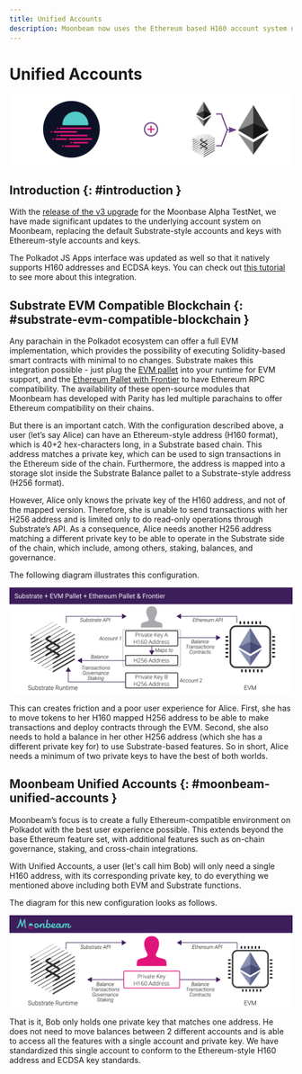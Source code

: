 ```yaml
---
title: Unified Accounts
description: Moonbeam now uses the Ethereum based H160 account system natively and is supported by Polkadot JS Apps
---
```

# Unified Accounts

![Intro diagram](/images/learn/unifiedaccounts-banner.png)

## Introduction {: #introduction } 

With the [release of the v3 upgrade](https://www.purestake.com/news/moonbeam-network-upgrades-account-structure-to-match-ethereum/) for the Moonbase Alpha TestNet, we have made significant updates to the underlying account system on Moonbeam, replacing the default Substrate-style accounts and keys with Ethereum-style accounts and keys.

The Polkadot JS Apps interface was updated as well so that it natively supports H160 addresses and ECDSA keys. You can check out [this tutorial](/tokens/connect/polkadotjs/) to see more about this integration.

## Substrate EVM Compatible Blockchain {: #substrate-evm-compatible-blockchain } 

Any parachain in the Polkadot ecosystem can offer a full EVM implementation, which provides the possibility of executing Solidity-based smart contracts with minimal to no changes. Substrate makes this integration possible - just plug the [EVM pallet](https://docs.rs/pallet-evm/2.0.1/pallet_evm/) into your runtime for EVM support, and the [Ethereum Pallet with Frontier](https://github.com/paritytech/frontier) to have Ethereum RPC compatibility. The availability of these open-source modules that Moonbeam has developed with Parity has led multiple parachains to offer Ethereum compatibility on their chains.

But there is an important catch. With the configuration described above, a user (let’s say Alice) can have an Ethereum-style address (H160 format), which is 40+2 hex-characters long, in a Substrate based chain. This address matches a private key, which can be used to sign transactions in the Ethereum side of the chain. Furthermore, the address is mapped into a storage slot inside the Substrate Balance pallet to a Substrate-style address (H256 format). 

However, Alice only knows the private key of the H160 address, and not of the mapped version. Therefore, she is unable to send transactions with her H256 address and is limited only to do read-only operations through Substrate’s API. As a consequence, Alice needs another H256 address matching a different private key to be able to operate in the Substrate side of the chain, which include, among others, staking, balances, and governance. 

The following diagram illustrates this configuration.

![Old account system diagram](/images/learn/unifiedaccounts-images-1.png)

This can creates friction and a poor user experience for Alice. First, she has to move tokens to her H160 mapped H256 address to be able to make transactions and deploy contracts through the EVM. Second, she also needs to hold a balance in her other H256 address (which she has a different private key for) to use Substrate-based features. So in short, Alice needs a minimum of two private keys to have the best of both worlds.

## Moonbeam Unified Accounts {: #moonbeam-unified-accounts } 

Moonbeam’s focus is to create a fully Ethereum-compatible environment on Polkadot with the best user experience possible. This extends beyond the base Ethereum feature set, with additional features such as on-chain governance, staking, and cross-chain integrations.

With Unified Accounts, a user (let's call him Bob) will only need a single H160 address, with its corresponding private key, to do everything we mentioned above including both EVM and Substrate functions.

The diagram for this new configuration looks as follows.

![New account system diagram](/images/learn/unifiedaccounts-images-2.png)

That is it, Bob only holds one private key that matches one address. He does not need to move balances between 2 different accounts and is able to access all the features with a single account and private key. We have standardized this single account to conform to the Ethereum-style H160 address and ECDSA key standards.
